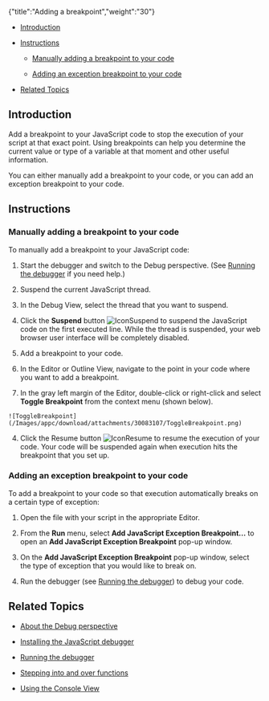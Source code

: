 {"title":"Adding a breakpoint","weight":"30"}

* [Introduction](#Introduction)

* [Instructions](#Instructions)

  * [Manually adding a breakpoint to your code](#Manuallyaddingabreakpointtoyourcode)

  * [Adding an exception breakpoint to your code](#Addinganexceptionbreakpointtoyourcode)

* [Related Topics](#RelatedTopics)


## Introduction

Add a breakpoint to your JavaScript code to stop the execution of your script at that exact point. Using breakpoints can help you determine the current value or type of a variable at that moment and other useful information.

You can either manually add a breakpoint to your code, or you can add an exception breakpoint to your code.

## Instructions

### Manually adding a breakpoint to your code

To manually add a breakpoint to your JavaScript code:

1. Start the debugger and switch to the Debug perspective. (See [Running the debugger](/docs/appc/Axway_Appcelerator_Studio/Axway_Appcelerator_Studio_Guide/Web_Development/JavaScript_Development/Debugging_JavaScript/Running_the_debugger/) if you need help.)

2. Suspend the current JavaScript thread.

  1. In the Debug View, select the thread that you want to suspend.

  2. Click the **Suspend** button ![IconSuspend](/Images/appc/download/attachments/30083107/IconSuspend.png) to suspend the JavaScript code on the first executed line. While the thread is suspended, your web browser user interface will be completely disabled.

3. Add a breakpoint to your code.

  1. In the Editor or Outline View, navigate to the point in your code where you want to add a breakpoint.

  2. In the gray left margin of the Editor, double-click or right-click and select **Toggle Breakpoint** from the context menu (shown below).

    ![ToggleBreakpoint](/Images/appc/download/attachments/30083107/ToggleBreakpoint.png)
4. Click the Resume button ![IconResume](/Images/appc/download/attachments/30083107/IconResume.png) to resume the execution of your code. Your code will be suspended again when execution hits the breakpoint that you set up.


### Adding an exception breakpoint to your code

To add a breakpoint to your code so that execution automatically breaks on a certain type of exception:

1. Open the file with your script in the appropriate Editor.

2. From the **Run** menu, select **Add JavaScript Exception Breakpoint...** to open an **Add JavaScript Exception Breakpoint** pop-up window.

3. On the **Add JavaScript Exception Breakpoint** pop-up window, select the type of exception that you would like to break on.

4. Run the debugger (see [Running the debugger](/docs/appc/Axway_Appcelerator_Studio/Axway_Appcelerator_Studio_Guide/Web_Development/JavaScript_Development/Debugging_JavaScript/Running_the_debugger/)) to debug your code.


## Related Topics

* [About the Debug perspective](/docs/appc/Axway_Appcelerator_Studio/Axway_Appcelerator_Studio_Guide/Web_Development/JavaScript_Development/Debugging_JavaScript/About_the_Debug_perspective/)

* [Installing the JavaScript debugger](/docs/appc/Axway_Appcelerator_Studio/Axway_Appcelerator_Studio_Guide/Web_Development/JavaScript_Development/Debugging_JavaScript/Installing_the_JavaScript_debugger/)

* [Running the debugger](/docs/appc/Axway_Appcelerator_Studio/Axway_Appcelerator_Studio_Guide/Web_Development/JavaScript_Development/Debugging_JavaScript/Running_the_debugger/)

* [Stepping into and over functions](/docs/appc/Axway_Appcelerator_Studio/Axway_Appcelerator_Studio_Guide/Web_Development/JavaScript_Development/Debugging_JavaScript/Stepping_into_and_over_functions/)

* [Using the Console View](/docs/appc/Axway_Appcelerator_Studio/Axway_Appcelerator_Studio_Guide/Web_Development/JavaScript_Development/Debugging_JavaScript/Using_the_Console_View/)

